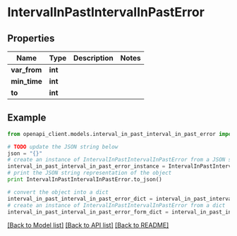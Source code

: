 # IntervalInPastIntervalInPastError


## Properties
Name | Type | Description | Notes
------------ | ------------- | ------------- | -------------
**var_from** | **int** |  | 
**min_time** | **int** |  | 
**to** | **int** |  | 

## Example

```python
from openapi_client.models.interval_in_past_interval_in_past_error import IntervalInPastIntervalInPastError

# TODO update the JSON string below
json = "{}"
# create an instance of IntervalInPastIntervalInPastError from a JSON string
interval_in_past_interval_in_past_error_instance = IntervalInPastIntervalInPastError.from_json(json)
# print the JSON string representation of the object
print IntervalInPastIntervalInPastError.to_json()

# convert the object into a dict
interval_in_past_interval_in_past_error_dict = interval_in_past_interval_in_past_error_instance.to_dict()
# create an instance of IntervalInPastIntervalInPastError from a dict
interval_in_past_interval_in_past_error_form_dict = interval_in_past_interval_in_past_error.from_dict(interval_in_past_interval_in_past_error_dict)
```
[[Back to Model list]](../README.md#documentation-for-models) [[Back to API list]](../README.md#documentation-for-api-endpoints) [[Back to README]](../README.md)


